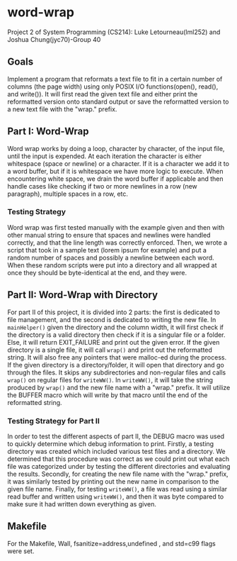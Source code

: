 # word-wrap
Project 2 of System Programming (CS214): Luke Letourneau(lml252) and Joshua Chung(jyc70)-Group 40

## Goals ##
Implement a program that reformats a text file to fit in a certain number of columns (the page width) using only POSIX I/O functions(open(), read(), and write()). It will first read the given text file and either print the reformatted version onto standard output or save the reformatted version to a new text file with the "wrap." prefix.

## Part I: Word-Wrap ##

Word wrap works by doing a loop, character by character, of the input file, until the input is expended. At each iteration the character is either whitespace (space or newline) or a character. If it is a character we add it to a word buffer, but if it is whitespace we have more logic to execute. When encountering white space, we drain the word buffer if applicable and then handle cases like checking if two or more newlines in a row (new paragraph), multiple spaces in a row, etc. 

### Testing Strategy ###
Word wrap was first tested manually with the example given and then with other manual string to ensure that spaces and newlines were handled correctly, and that the line length was correctly enforced. Then, we wrote a script that took in a sample text (lorem ipsum for example) and put a random number of spaces and possibly a newline between each word. When these random scripts were put into a directory and all wrapped at once they should be byte-identical at the end, and they were.

## Part II: Word-Wrap with Directory ##

For part II of this project, it is divided into 2 parts: the first is dedicated to file management, and the second is dedicated to writing the new file. In `mainHelper()` given the directory and the column width, it will first check if the directory is a valid directory then check if it is a singular file or a folder. Else, it will return EXIT_FAILURE and print out the given error. If the given directory is a single file, it will call `wrap()` and print out the reformatted string. It will also free any pointers that were malloc-ed during the process. If the given directory is a directory/folder, it will open that directory and go through the files. It skips any subdirectories and non-regular files and calls `wrap()` on regular files for `writeWW()`. In `writeWW()`, it will take the string produced by `wrap()` and the new file name with a "wrap." prefix. It will utilize the BUFFER macro which will write by that macro until the end of the reformatted string.

### Testing Strategy for Part II ###

In order to test the different aspects of part II, the DEBUG macro was used to quickly determine which debug information to print. Firstly, a testing directory was created which included various test files and a directory. We determined that this procedure was correct as we could print out what each file was categorized under by testing the different directories and evaluating the results. Secondly, for creating the new file name with the "wrap." prefix, it was similarly tested by printing out the new name in comparison to the given file name. Finally, for testing `writeWW()`, a file was read using a similar read buffer and written using `writeWW()`, and then it was byte compared to make sure it had written down everything as given.

## Makefile ##
For the Makefile, Wall, fsanitize=address,undefined , and std=c99 flags were set.
